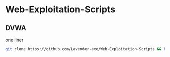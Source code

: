 # Web-Exploitation-Scripts

## DVWA

one liner
```bash
git clone https://github.com/Lavender-exe/Web-Exploitation-Scripts && bash Web-Exploitation-Scripts/dvwa_install.sh
```

